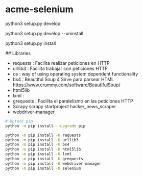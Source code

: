 # acme-selenium

python3 setup.py develop

python3 setup.py develop --uninstall


python3 setup.py install

## Libraries

* requests : Facilita realizar peticiones en HTTP
* urllib3 : Facilita trabajar con peticiones HTTP
* os : way of using operating system dependent functionality
* bs4 : Beautiful Soup 4 Sirve para parsear HTML https://www.crummy.com/software/BeautifulSoup/ 
* html5lib
* lxml : 
* grequests : Facilita el paralelismo en las peticiones HTTP
* Scrapy
scrapy startproject hacker_news_scraper
* webdriver-manager


```bash
# Uptate pip
python -m pip install --upgrade pip

python -m pip install -U requests
python -m pip install -U urllib3
python -m pip install -U bs4
python -m pip install -U html5lib
python -m pip install -U lxml
python -m pip install -U grequests
python -m pip install -U webdriver-manager
python -m pip install -U selenium
```
